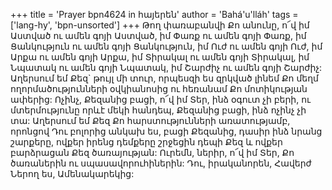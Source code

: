 +++
title = 'Prayer bpn4624 in հայերեն'
author = 'Bahá'u'lláh'
tags = ['lang-hy', 'bpn-unsorted']
+++
Թող փառաբանվի Քո անունը, ո՜վ իմ Աստված ու ամեն գոյի Աստված, իմ Փառք ու ամեն գոյի Փառք, իմ Ցանկություն ու ամեն գոյի Ցանկություն, իմ Ուժ ու ամեն գոյի Ուժ, իմ Արքա ու ամեն գոյի Արքա, իմ Տիրակալ ու ամեն գոյի Տիրակալ, իմ Նպատակ ու ամեն գոյի Նպատակ, իմ Շարժիչ ու ամեն գոյի Շարժիչ: Աղերսում եմ Քեզ` թույլ մի տուր, որպեսզի ես զրկված լինեմ Քո մեղմ ողորմածությունների օվկիանոսից ու հեռանամ Քո մոտիկության ափերից:
	Ոչինչ, Քեզանից բացի, ո՜վ իմ Տեր, ինձ օգուտ չի բերի, ու մտերմությունը որևէ մեկի հանդեպ, Քեզանից բացի, ինձ ոչինչ չի տա: Աղերսում եմ Քեզ Քո հարստությունների առատությամբ, որոնցով Դու բոլորից անկախ ես, բացի Քեզանից, դասիր ինձ նրանց շարքերը, ովքեր իրենց դեմքերը շրջեցին դեպի Քեզ և ովքեր բարձրացան Քեզ ծառայության:
	Ուրեմն, ներիր, ո՜վ իմ Տեր, Քո ծառաներին ու սպասավորուհիներին: Դու, իրականորեն, Հավերժ Ներող ես, Ամենակարեկից:
